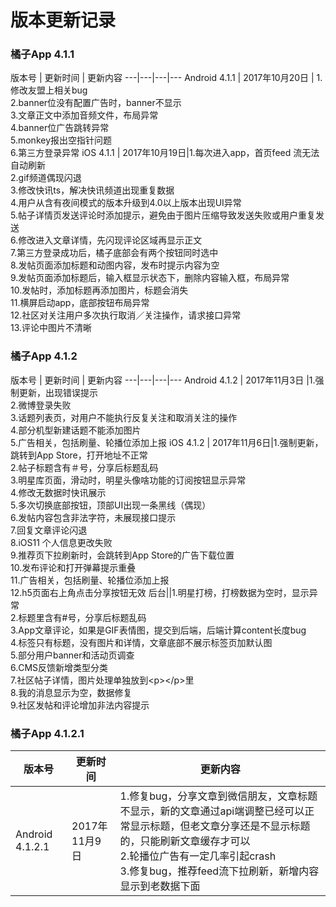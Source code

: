 # 版本更新记录
### 橘子App 4.1.1

版本号 |  更新时间 | 更新内容
---|---|---|---
Android 4.1.1 | 2017年10月20日 | 1.修改友盟上相关bug<br>2.banner位没有配置广告时，banner不显示<br>3.文章正文中添加音频文件，布局异常<br>4.banner位广告跳转异常<br>5.monkey报出空指针问题<br>6.第三方登录异常
iOS 4.1.1 | 2017年10月19日|1.每次进入app，首页feed 流无法自动刷新<br>2.gif频道偶现闪退<br>3.修改快讯ts，解决快讯频道出现重复数据<br>4.用户从含有夜间模式的版本升级到4.0以上版本出现UI异常<br>5.帖子详情页发送评论时添加提示，避免由于图片压缩导致发送失败或用户重复发送<br>6.修改进入文章详情，先闪现评论区域再显示正文<br>7.第三方登录成功后，橘子底部会有两个按钮同时选中<br>8.发帖页面添加标题和动图内容，发布时提示内容为空<br>9.发帖页面添加标题后，输入框显示状态下，删除内容输入框，布局异常<br>10.发帖时，添加标题再添加图片，标题会消失<br>11.横屏启动app，底部按钮布局异常<br>12.社区对关注用户多次执行取消／关注操作，请求接口异常<br>13.评论中图片不清晰

### 橘子App 4.1.2
版本号 | 更新时间 | 更新内容
---|---|---|---
Android 4.1.2 | 2017年11月3日 |1.强制更新，出现错误提示<br>2.微博登录失败<br>3.话题列表页，对用户不能执行反复关注和取消关注的操作<br>4.部分机型新建话题不能添加图片<br>5.广告相关，包括刷量、轮播位添加上报
iOS 4.1.2 | 2017年11月6日|1.强制更新，跳转到App Store，打开地址不正常<br>2.帖子标题含有＃号，分享后标题乱码<br>3.明星库页面，滑动时，明星头像啥功能的订阅按钮显示异常<br>4.修改无数据时快讯展示<br>5.多次切换底部按钮，顶部UI出现一条黑线（偶现）<br>6.发帖内容包含非法字符，未展现接口提示<br>7.回复文章评论闪退<br>8.iOS11 个人信息更改失败<br>9.推荐页下拉刷新时，会跳转到App Store的广告下载位置<br>10.发布评论和打开弹幕提示重叠<br>11.广告相关，包括刷量、轮播位添加上报<br>12.h5页面右上角点击分享按钮无效
后台||1.明星打榜，打榜数据为空时，显示异常<br>2.标题里含有#号，分享后标题乱码<br>3.App文章评论，如果是GIF表情图，提交到后端，后端计算content长度bug<br>4.标签只有标题，没有图片和详情，文章底部不展示标签页加默认图<br>5.部分用户banner和活动页调查<br>6.CMS反馈新增类型分类<br>7.社区帖子详情，图片处理单独放到&lt;p&gt;&lt;/p&gt;里<br>8.我的消息显示为空，数据修复<br>9.社区发帖和评论增加非法内容提示

### 橘子App 4.1.2.1

版本号 | 更新时间 |更新内容
---|---|---
Android 4.1.2.1 | 2017年11月9日|1.修复bug，分享文章到微信朋友，文章标题不显示，新的文章通过api端调整已经可以正常显示标题，但老文章分享还是不显示标题的，只能刷新文章缓存才可以<br>2.轮播位广告有一定几率引起crash<br>3.修复bug，推荐feed流下拉刷新，新增内容显示到老数据下面
